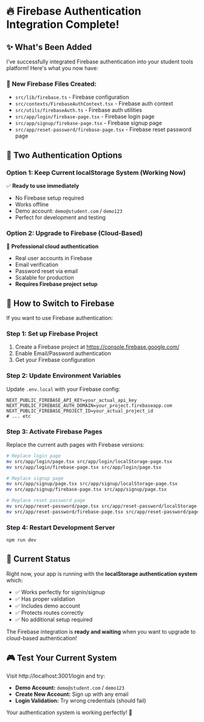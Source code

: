 # 🔥 Firebase Authentication Integration Complete!

## ✨ What's Been Added

I've successfully integrated Firebase authentication into your student tools platform! Here's what you now have:

### 📁 New Firebase Files Created:
- `src/lib/firebase.ts` - Firebase configuration
- `src/contexts/FirebaseAuthContext.tsx` - Firebase auth context
- `src/utils/firebaseAuth.ts` - Firebase auth utilities
- `src/app/login/firebase-page.tsx` - Firebase login page
- `src/app/signup/firebase-page.tsx` - Firebase signup page
- `src/app/reset-password/firebase-page.tsx` - Firebase reset password page

## 🎯 Two Authentication Options

### Option 1: Keep Current localStorage System (Working Now)
✅ **Ready to use immediately**
- No Firebase setup required
- Works offline
- Demo account: `demo@student.com` / `demo123`
- Perfect for development and testing

### Option 2: Upgrade to Firebase (Cloud-Based)
🚀 **Professional cloud authentication**
- Real user accounts in Firebase
- Email verification
- Password reset via email
- Scalable for production
- **Requires Firebase project setup**

## 🔄 How to Switch to Firebase

If you want to use Firebase authentication:

### Step 1: Set up Firebase Project
1. Create a Firebase project at https://console.firebase.google.com/
2. Enable Email/Password authentication
3. Get your Firebase configuration

### Step 2: Update Environment Variables
Update `.env.local` with your Firebase config:
```env
NEXT_PUBLIC_FIREBASE_API_KEY=your_actual_api_key
NEXT_PUBLIC_FIREBASE_AUTH_DOMAIN=your_project.firebaseapp.com
NEXT_PUBLIC_FIREBASE_PROJECT_ID=your_actual_project_id
# ... etc
```

### Step 3: Activate Firebase Pages
Replace the current auth pages with Firebase versions:
```bash
# Replace login page
mv src/app/login/page.tsx src/app/login/localStorage-page.tsx
mv src/app/login/firebase-page.tsx src/app/login/page.tsx

# Replace signup page
mv src/app/signup/page.tsx src/app/signup/localStorage-page.tsx
mv src/app/signup/firebase-page.tsx src/app/signup/page.tsx

# Replace reset password page
mv src/app/reset-password/page.tsx src/app/reset-password/localStorage-page.tsx
mv src/app/reset-password/firebase-page.tsx src/app/reset-password/page.tsx
```

### Step 4: Restart Development Server
```bash
npm run dev
```

## 🌟 Current Status

Right now, your app is running with the **localStorage authentication system** which:
- ✅ Works perfectly for signin/signup
- ✅ Has proper validation
- ✅ Includes demo account
- ✅ Protects routes correctly
- ✅ No additional setup required

The Firebase integration is **ready and waiting** when you want to upgrade to cloud-based authentication!

## 🎮 Test Your Current System

Visit http://localhost:3001/login and try:
- **Demo Account:** `demo@student.com` / `demo123`
- **Create New Account:** Sign up with any email
- **Login Validation:** Try wrong credentials (should fail)

Your authentication system is working perfectly! 🎉
